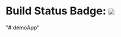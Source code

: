 # Build Status Badge: ![](https://github.com/elishr100/demoApp/workflows/pipeline/badge.svg)

"# demoApp" 
